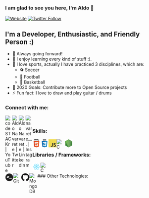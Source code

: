 ### I am glad to see you here, I'm Aldo 👋

[![Website](https://img.shields.io/website?label=codeSTACKr.com&style=for-the-badge&url=https%3A%2F%2Fcodestackr.com)](https://codestackr.com)
[![Twitter Follow](https://img.shields.io/twitter/follow/codeSTACKr?color=1DA1F2&logo=twitter&style=for-the-badge)](https://twitter.com/intent/follow?original_referer=https%3A%2F%2Fgithub.com%2FcodeSTACKr&screen_name=codeSTACKr)

## I'm a Developer, Enthusiastic, and Friendly Person :)

- 🔭 Always going forward!
- 🌱 I enjoy learning every kind of stuff :).
- 🏈 I love sports, actually I have practiced   3 disciplines, which are:
        <ul>
            <li>
               ⚽ Soccer
            </li>
            <li>
                🏈 Football
            </li>
            <li>
                🏀 Basketball
            </li>
        </ul>
- 🥅 2020 Goals: Contribute more to Open Source projects
- ⚡ Fun fact: I love to draw and play guitar / drums


### Connect with me:

[<img align="left" alt="codeSTACKr | YouTube" width="22px" src="https://cdn.jsdelivr.net/npm/simple-icons@v3/icons/youtube.svg" />][youtube] 
[<img align="left" alt="Aldo Navarrete | Twitter" width="22px" src="https://cdn.jsdelivr.net/npm/simple-icons@v3/icons/twitter.svg" />][twitter]
[<img align="left" alt="Aldo Navarrete | LinkedIn" width="22px" src="https://cdn.jsdelivr.net/npm/simple-icons@v3/icons/linkedin.svg" />][linkedin]
[<img align="left" alt="navarrete__. | Instagram" width="22px" src="https://cdn.jsdelivr.net/npm/simple-icons@v3/icons/instagram.svg" />][instagram]

<br>

### Skills:

[<img align="left" alt="HTML5" width="26px" src="https://raw.githubusercontent.com/github/explore/80688e429a7d4ef2fca1e82350fe8e3517d3494d/topics/html/html.png" />][webdevplaylist]
[<img align="left" alt="CSS3" width="26px" src="https://raw.githubusercontent.com/github/explore/80688e429a7d4ef2fca1e82350fe8e3517d3494d/topics/css/css.png" />][cssplaylist]
[<img align="left" alt="JavaScript" width="26px" src="https://raw.githubusercontent.com/github/explore/80688e429a7d4ef2fca1e82350fe8e3517d3494d/topics/javascript/javascript.png" />][jsplaylist]
<img align="left" alt="C" width="26px" src="https://upload.wikimedia.org/wikipedia/commons/1/18/C_Programming_Language.svg" />
[<img align="left" alt="Node.js" width="26px" src="https://raw.githubusercontent.com/github/explore/80688e429a7d4ef2fca1e82350fe8e3517d3494d/topics/nodejs/nodejs.png" />][webdevplaylist]
<br>

### Libraries / Frameworks:
[<img align="left" alt="React" width="26px" src="https://raw.githubusercontent.com/github/explore/80688e429a7d4ef2fca1e82350fe8e3517d3494d/topics/react/react.png" />][reactplaylist]
<img align="left" alt="C" width="26px" src="https://upload.wikimedia.org/wikipedia/commons/b/b2/Bootstrap_logo.svg" />

<br>
<br>
### Other Technologies:

<img align="left" alt="Terminal" width="26px" src="https://raw.githubusercontent.com/github/explore/80688e429a7d4ef2fca1e82350fe8e3517d3494d/topics/terminal/terminal.png" />
<img align="left" alt="Git" width="26px" src="https://iconape.com/wp-content/files/ni/64759/png/git-icon.png" />
<img align="left" alt="GitHub" width="26px" src="https://raw.githubusercontent.com/github/explore/78df643247d429f6cc873026c0622819ad797942/topics/github/github.png" />
<img align="left" alt="MongoDB" width="26px" src="https://cdn.icon-icons.com/icons2/2699/PNG/512/mongodb_logo_icon_170943.png" />


[website]: https://codeSTACKr.com
[course]: http://vsCodeHero.com
[twitter]: https://twitter.com/AlditoNavarrete
[youtube]: https://youtube.com/codeSTACKr
[instagram]: https://www.instagram.com/navarrete.__/
[linkedin]: https://www.linkedin.com/in/aldo-navarrete-zamora-756bb3200/
[webdevplaylist]: https://www.youtube.com/playlist?list=PLkwxH9e_vrAJ0WbEsFA9W3I1W-g_BTsbt
[jsplaylist]: https://www.youtube.com/playlist?list=PLkwxH9e_vrALRJKu7wfXby3MKeflhTu6B
[cssplaylist]: https://www.youtube.com/playlist?list=PLkwxH9e_vrALSdvZuEh6gqQdmDoDIoqz4
[reactplaylist]: https://www.youtube.com/playlist?list=PLkwxH9e_vrAK4TdffpxKY3QGyHCpxFcQ0
